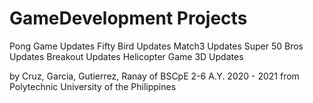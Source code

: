 # GameDevelopment Projects
Pong Game Updates
Fifty Bird Updates
Match3 Updates
Super 50 Bros Updates
Breakout Updates
Helicopter Game 3D Updates

by Cruz, Garcia, Gutierrez, Ranay of BSCpE 2-6 A.Y. 2020 - 2021 from Polytechnic University of the Philippines 
